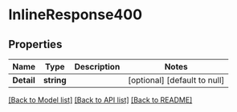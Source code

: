 # InlineResponse400

## Properties
Name | Type | Description | Notes
------------ | ------------- | ------------- | -------------
**Detail** | **string** |  | [optional] [default to null]

[[Back to Model list]](../README.md#documentation-for-models) [[Back to API list]](../README.md#documentation-for-api-endpoints) [[Back to README]](../README.md)

